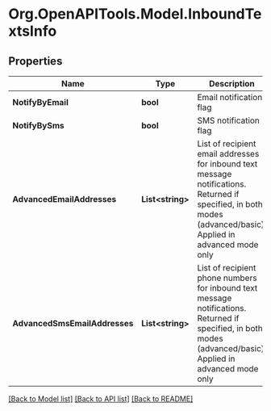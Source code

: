 
# Org.OpenAPITools.Model.InboundTextsInfo

## Properties

Name | Type | Description | Notes
------------ | ------------- | ------------- | -------------
**NotifyByEmail** | **bool** | Email notification flag | [optional] 
**NotifyBySms** | **bool** | SMS notification flag | [optional] 
**AdvancedEmailAddresses** | **List&lt;string&gt;** | List of recipient email addresses for inbound text message notifications. Returned if specified, in both modes (advanced/basic). Applied in advanced mode only | [optional] 
**AdvancedSmsEmailAddresses** | **List&lt;string&gt;** | List of recipient phone numbers for inbound text message notifications. Returned if specified, in both modes (advanced/basic). Applied in advanced mode only | [optional] 

[[Back to Model list]](../README.md#documentation-for-models)
[[Back to API list]](../README.md#documentation-for-api-endpoints)
[[Back to README]](../README.md)

